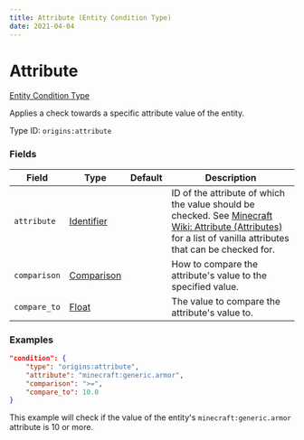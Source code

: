 ```yaml
---
title: Attribute (Entity Condition Type)
date: 2021-04-04
---
```


# Attribute

[Entity Condition Type](../entity_condition_types.md)

Applies a check towards a specific attribute value of the entity.

Type ID: `origins:attribute`


### Fields

Field  | Type | Default | Description
-------|------|---------|-------------
`attribute` | [Identifier](../data_types/identifier.md) | |  ID of the attribute of which the value should be checked. See [Minecraft Wiki: Attribute (Attributes)](https://minecraft.wiki/w/Attribute#Attributes) for a list of vanilla attributes that can be checked for.
`comparison` | [Comparison](../data_types/comparison.md) | |  How to compare the attribute's value to the specified value.
`compare_to` | [Float](../data_types/float.md) | | The value to compare the attribute's value to.


### Examples

```json
"condition": {
    "type": "origins:attribute",
    "attribute": "minecraft:generic.armor",
    "comparison": ">=",
    "compare_to": 10.0
}
```

This example will check if the value of the entity's `minecraft:generic.armor` attribute is 10 or more.
